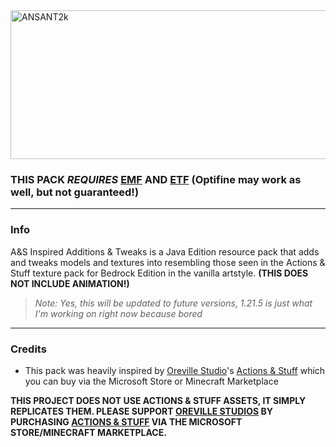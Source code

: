 <img width="2048" height="238" alt="ANSANT2k" src="https://github.com/user-attachments/assets/4cc83e53-40bd-46cc-9ca0-b566c58e1a7e" />

### THIS PACK *REQUIRES* [EMF](https://modrinth.com/mod/entity-model-features "EMF") AND [ETF](https://modrinth.com/mod/entitytexturefeatures "ETF") (Optifine may work as well, but not guaranteed!)
------------

### Info

A&S Inspired Additions & Tweaks is a Java Edition resource pack that adds and tweaks models and textures into resembling those seen in the Actions & Stuff texture pack for Bedrock Edition in the vanilla artstyle. **(THIS DOES NOT INCLUDE ANIMATION!)**

> *Note: Yes, this will be updated to future versions, 1.21.5 is just what I'm working on right now because bored*

------------

###  Credits
- This pack was heavily inspired by [Oreville Studio](https://orevillestudios.com/)'s [Actions & Stuff](https://www.minecraft.net/en-us/marketplace/pdp/oreville-studios/actions--stuff-1.4/61c7a786-d7ad-49e0-a710-817121cd9795 "ACTIONS & STUFF") which you can buy via the Microsoft Store or Minecraft Marketplace


**THIS PROJECT DOES NOT USE ACTIONS & STUFF ASSETS, IT SIMPLY REPLICATES THEM. PLEASE SUPPORT [OREVILLE STUDIOS](https://orevillestudios.com/ "OREVILLE STUDIOS") BY PURCHASING [ACTIONS & STUFF](https://www.minecraft.net/en-us/marketplace/pdp/oreville-studios/actions--stuff-1.4/61c7a786-d7ad-49e0-a710-817121cd9795 "ACTIONS & STUFF") VIA THE MICROSOFT STORE/MINECRAFT MARKETPLACE.**
